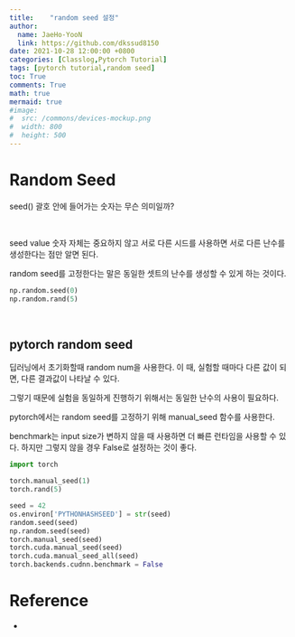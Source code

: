 ```yaml
---
title:    "random seed 설정"
author:
  name: JaeHo-YooN
  link: https://github.com/dkssud8150
date: 2021-10-28 12:00:00 +0800
categories: [Classlog,Pytorch Tutorial]
tags: [pytorch tutorial,random seed]
toc: True
comments: True
math: true
mermaid: true
#image:
#  src: /commons/devices-mockup.png
#  width: 800
#  height: 500
---
```



# Random Seed

seed() 괄호 안에 들어가는 숫자는 무슨 의미일까?

<br>

seed value 숫자 자체는 중요하지 않고 서로 다른 시드를 사용하면 서로 다른 난수를 생성한다는 점만 알면 된다.

random seed를 고정한다는 말은 동일한 셋트의 난수를 생성할 수 있게 하는 것이다.

```python
np.random.seed(0)
np.random.rand(5)
```

<br>

## pytorch random seed

딥러닝에서 초기화할때 random num을 사용한다. 이 때, 실험할 때마다 다른 값이 되면, 다른 결과값이 나타날 수 있다. 

그렇기 때문에 실험을 동일하게 진행하기 위해서는 동일한 난수의 사용이 필요하다.

pytorch에서는 random seed를 고정하기 위해 manual_seed 함수를 사용한다.

benchmark는 input size가 변하지 않을 때 사용하면 더 빠른 런타임을 사용할 수 있다. 하지만 그렇지 않을 경우 False로 설정하는 것이 좋다.

```python
import torch

torch.manual_seed(1)
torch.rand(5)
```

```python
seed = 42
os.environ['PYTHONHASHSEED'] = str(seed)
random.seed(seed)
np.random.seed(seed)
torch.manual_seed(seed)
torch.cuda.manual_seed(seed)
torch.cuda.manual_seed_all(seed)
torch.backends.cudnn.benchmark = False
```

# Reference
- 
